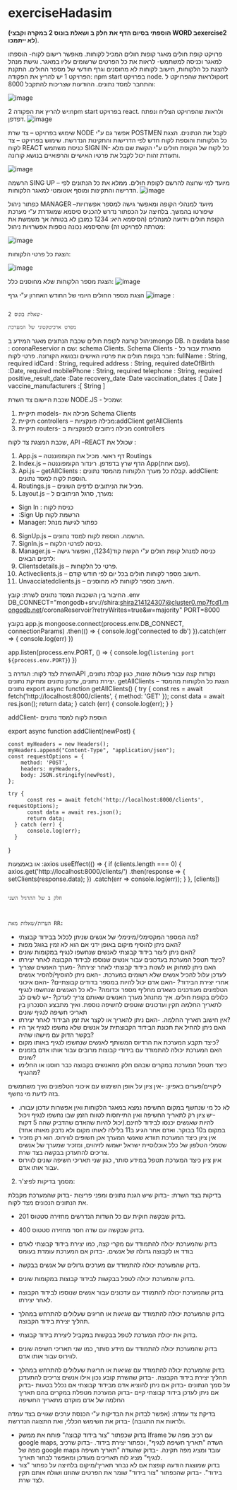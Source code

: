 # exerciseHadasim
**(הוספתי בסיום הדף את חלק ב ושאלת בונוס 2 במקרה וקבצי WORD בexercise2 לא ייתמכו**).


פרויקט קופת חולים 
מאגר קופות חולים המכיל לקוחות. מאפשר רישום לקוח- הוספתו למאגר וכניסה למשתמש- לראות את כל הפרטים שרשומים עליו במאגר. וגישת מנהל להצגת כל הלקוחות, חישוב לקוחות לא מחוסנים וגרף חודשי של מספר החולים.
התקנת הפרויקט
1 יש להריץ את הפקודה: npm start בפרויקט node.  ולראות שהפרויקט לport  8000 והתחבר למסד נתונים.
ההודעות שצריכות להתקבל:
 
 ![image](https://github.com/shira-aviram/exerciseHadasim/assets/118628219/540bdbbb-15ce-4ee0-875c-c92f5aab2c07)

2 יש להריץ את הפקודה:npm start  בפרויקט react. ולראות שהפרויקט הצליח ונפתח דפדפן.
 ![image](https://github.com/shira-aviram/exerciseHadasim/assets/118628219/dc6a65c9-6695-439c-99f7-aeb53144b2a0)

שימוש בפרויקט – צד שרת NODE
אפשר גם ע"י POSTMEN לקבל את הנתונים.
הצגת כל הלקוחות והוספת לקוח חדש לפי הדרישות והתקינות הנדרשת.
שימוש בפרויקט – צד לקוח REACT
כניסת משתמש SIGN IN- כל לקוח של הקופת חולים ע"י הקשת שם מלא ותעודת זהות יכול לקבל את פרטיו האישיים והרפואיים בנושא קורונה.
 
![image](https://github.com/shira-aviram/exerciseHadasim/assets/118628219/a9ad8b10-8158-4ccc-9c2d-0f51977258a0)

הרשמה SING UP – מיועד למי שרוצה להרשם לקופת חולים. ממלא את כל הנתונים לפי הדרישה והתקינות ומוסף אוטומטי למאגר הלקוחות.
 ![image](https://github.com/shira-aviram/exerciseHadasim/assets/118628219/f8e64acd-f08c-4133-8fa2-6e57bd9bc261)












כפתור ניהול MANAGER –מיועד למנהלי הקופה ומאפשר גישה למספר אפשרויות שיפורטו בהמשך.
בלחיצה על הכפתור נדרש להכניס סיסמא שמוגדרת ע"י מערכת הקופת חולים וידועה למנהלים (הסיסמא היא: 1234 כמובן לא בטוחה אך משמשת את מטרתה לפרויקט זה)
שהסיסמא נכונה נוספות אפשרויות ניהול:
 
![image](https://github.com/shira-aviram/exerciseHadasim/assets/118628219/331bfe23-bbf3-495c-a12b-923afb0e6ec2)

הצגת כל פרטי הלקוחות:
 
![image](https://github.com/shira-aviram/exerciseHadasim/assets/118628219/33bce4ae-a926-4932-b0e9-3be998828abc)




הצגת מספר הלקוחות שלא מחוסנים כלל:
 ![image](https://github.com/shira-aviram/exerciseHadasim/assets/118628219/bc183486-aa22-4a8b-a7b1-8b8972f50338)

הצגת מספר החולים היומי של החודש האחרון ע"י גרף
![image](https://github.com/shira-aviram/exerciseHadasim/assets/118628219/3c064163-ee66-461e-a8aa-38de291b68fe)
:
 
                                                                                                                                                                  שאלת בונוס 2-
                                                                                                                                                                  מפרט ארכיטקטוני של המערכת 
ניהול קורונה לקופת חולים
שכבת הנתונים 
מאגר המידע בmongo DB.
שם הdata base : coronaReservior
שם ה: schema  Clients.
Schema Clients  - מתארת עבור כל חבר בקופת חולים את פרטיו האישים ובנושא הקורונה.
פרטי לקוח:
 fullName : String, required
  idCard : String, required
  address : String, required
  dateOfBirth :Date, required
  mobilePhone : String, required
  telephone : String, required
  positive_result_date :Date
  recovery_date :Date
  vaccination_dates :[ Date ]
  vaccine_manufacturers :[ String ] 



שכבת היישום
צד השרת NODE.JS -
שמכיל:
1.	תיקיית models- מכילה את Schema Clients  
2.	תיקיית controllers – מכילה פונקציות:addClient getAllClients  
3.	תיקיית routers- מכילה ניתובים לפונקציות ב controllers

שכבת המצגת
צד לקוח, API –REACT
שכולל את :
1.	App.js – דף ראשי. מכיל את הקומפוננטה Routings 
2.	Index.js –  הדף שרץ בדפדפן. רינדור הקומפוננטה App(פעם אחת).
3.	Api.js – getAllClients  : קבלת כל מערך הלקוחות מהמסד נתונים. addClient: הוספת לקוח למסד נתונים.
4.	Routings.js – מכיל את הניתובים לדפים השונים.
5.	Layout.js – מערך, סרגל הניתובים ל: 
- Sign In : כניסת לקוח
- :Sign Up הרשמת לקוח
- Manager: כפתור לגישת מנהל
6.	SignUp.js – הרשמה. הוספת לקוח למסד נתונים.
7.	SignIn.js – כניסה לפרטי הלקוח.
8.	Manager.js – כניסה למנהל קופת חולים  ע"י הקשת קוד(1234), ואפשור גישה לדפים הבאים:
9.	Clientsdetails.js – פרטי כל הלקוחות.
10.	Activeclients.js – חישוב מספר לקוחות חולים בכל יום לפי חודש קודם.
11.	Unvacciatedclients.js – חישוב מספר לקוחות לא מחוסנים.


החיבור בין השכבות
המסד נתונים לשרת:
קובץ .env
DB_CONNECT="mongodb+srv://shira:shira214124307@cluster0.mp7fcd1.mongodb.net/coronaReservoir?retryWrites=true&w=majority"
PORT=8000

בקובץ app.js
mongoose.connect(process.env.DB_CONNECT, connectionParams)
    .then(() => {
        console.log('connected to db')
    }).catch(err => {
        console.log(err)
    })

app.listen(process.env.PORT, () => { console.log(`listening port ${process.env.PORT}`) })






השרת לצד לקוח:
הגדרה בAPI נקודות קצה עבור פעולות שונות, כגון קבלת נתונים, יצירת נתונים, עדכון נתונים ומחיקת נתונים.
getAllClients – הצגת כל הלקוחות מהמסד נתונים
export async function getAllClients() {
    try {
          const res = await fetch('http://localhost:8000/clients', { method: 'GET' });
          const data = await res.json();
          return data;
      } catch (err) {
          console.log(err);
      }
}

addClient- הוספת לקוח למסד נתונים

  export async function addClient(newPost) {

    const myHeaders = new Headers();
    myHeaders.append("Content-Type", "application/json");
    const requestOptions = {
        method: 'POST',
        headers: myHeaders,
        body: JSON.stringify(newPost),
    };

    try {
          const res = await fetch('http://localhost:8000/clients', requestOptions);
          const data = await res.json();
          return data;
      } catch (err) {
          console.log(err);
      }

}


או באמצעות :axios
  useEffect(() => {
    if (clients.length === 0)  {
      axios.get('http://localhost:8000/clients/')
        .then(response => {
          setClients(response.data);
        })
        .catch(err => console.log(err));
    }
  }, [clients])
  



                                                                                                                                                                  חלק ב של התרגיל השני
                                                                                                                                                                  
                                                                                                                                                      
                                                                                                                                                                  הערות/שאלות מאת RR: 
- מה המספר המקסימלי/מינימלי של אנשים שניתן לכלול בבידוד קבוצתי?
- האם ניתן להוסיף מיקום באופן ידני אם הוא לא זמין בגוגל מפות?
- האם ניתן ליצור בידוד קבוצתי לאנשים שנחשפו לנגיף במקומות שונים?
- כיצד תטפל המערכת בעדכונים עבור אנשים שנוספו לבידוד הקבוצה לאחר יצירתו?
- האם ניתן למחוק או לשנות בידוד קבוצתי לאחר יצירתו?
-מערך האנשים שצריך לעדכן עלול להכיל אנשים שלא רשומים במערכת.
-האם ניתן להוסיף/להסיר אנשים אחרי יצירת הבידוד?
-האם אדם יכול להיות במספר בדודים קבוצתיים?
-האם איכוני הטלפונים מעודכנים כשאדם מחליף מספר וכדומה?
-לא כל האנשים שנחשפו לנגיף כלולים בקופת חולים. איך מתנהל מערך האנשים שאותם צריך לעדכן?
-יש לשים לב לתאריך החלמה תקין ועדכונים שוטפים לחשיפה נוספת. ואיך מתבצע הסנכרון בין תאריכי חשיפה לנגיף שונים
- אין חישוב תאריך החלמה.
-האם ניתן להאריך או לקצר את זמן הבידוד לאחר יצירתו?
- האם ניתן להחיל את תכונת הבידוד הקבוצתית על אנשים שלא נחשפו לנגיף אך היו בקשר הדוק עם מישהו שהיה?
- כיצד תקבע המערכת את הרדיוס המשותף לאנשים שנחשפו לנגיף באותו מקום?
- האם המערכת יכולה להתמודד עם בידודי קבוצות מרובים עבור אותו אדם בזמנים שונים?
- כיצד תטפל המערכת במקרים שבהם חלק מהאנשים בקבוצה כבר חוסנו או החלימו מהנגיף?


ליקויים/פערים באפיון:
-אין ציון על אופן השימוש עם איכוני הטלפונים ואיך משתמשים בזה לדעת מי נחשף.
- לא כל מי שנחשף במקום החשיפה נמצא במאגר הלקוחות ואין אפשרות עדכון עבורו.
-יש ציון רק לתאריך החשיפה ואין התייחסות לטווח הזמן שבו נחשפו לנגיף ויכול להיות שאנשים יכנסו לבידוד לחינם.(יכול להיות שהאדם שהדביק שהה 5 דקות במקום ב10 בבוקר. ואדם אחר הגיע ב11 בלילה לאותו מקום ולא נדבק מאותו אחד)
- אין ציון כיצד המערכת תוודא שאנשי המערך אכן חשופים לווירוס. הוא רק מזכיר שסמלי הטלפון של כלל אוכלוסיית ישראל ישמשו לזיהוים, ומזכיר שמערך של אנשים צריכים להתעדכן בבקשה בצד שרת.
- איון ציון כיצד המערכת תטפל במידע סותר, כגון שני תאריכי חשיפה שונים לווירוס עבור אותו אדם.

2. מסמך בדיקות לפיצ'ר:

בדיקות בצד השרת: 
-בדוק שיש הגנת נתונים ומפני פריצות
-בדוק שהמערכת מקבלת את הנתונים הנכונים מצד לקוח.
- בדוק שבקשה חוקית עם כל השדות הנדרשים מחזירה סטטוס 201.
- בדוק שבקשה עם שדה חסר מחזירה סטטוס 400.
- בדוק שהמערכת יכולה להתמודד עם מקרי קצה, כמו יצירת בידוד קבוצתי לאדם בודד או לקבוצה גדולה של אנשים.
-בדוק אם המערכת עומדת בעומס
- בדוק שהמערכת יכולה להתמודד עם מערכים גדולים של אנשים בבקשה. 
- בדוק שהמערכת יכולה לטפל בבקשות לבידוד קבוצות במקומות שונים.

- בדוק שהמערכת יכולה להתמודד עם עדכונים עבור אנשים שנוספו לבידוד הקבוצה לאחר יצירתו.
- בדוק שהמערכת יכולה להתמודד עם שגיאות או חריגים שעלולים להתרחש במהלך תהליך יצירת בידוד הקבוצה.
- בדוק את יכולת המערכת לטפל בבקשות במקביל ליצירת בידוד קבוצתי. 
- בדוק שהמערכת יכולה  להתמודד עם מידע סותר, כמו שני תאריכי חשיפה שונים לווירוס עבור אותו אדם.
- בדוק שהמערכת יכולה להתמודד עם שגיאות או חריגות שעלולים להתרחש במהלך תהליך יצירת בידוד הקבוצה.
-בדוק שהשרת קובע נכון אילו אנשים צריכים להתעדכן על סמך הנתונים
-בדוק אם ניתן להוציא אדם מבידוד קבוצתי אם נכלל בטעות
-בדוק אם ניתן לעדכן בידוד קבוצתי קיים
-בדוק המערכת מטפלת במקרים בהם תאריך החלמה של אדם מוקדם מתאריך החשיפה


בדיקת צד עמדה:
(אפשר לבדוק את הבדיקות ע"י הכנסת ערכים שגויים בצד עמדה ולראות את התגובה)
-בדוק את השימוש הכללי, ואת התצוגה הנדרשת.
- בדוק שכפתור "צור בידוד קבוצה" פותח את ממשק Iframe עם רכיב מפה של google maps, השדה "תאריך חשיפה לנגיף", וכפתור יצירת בידוד.
-בדוק שרכיב מפה של google maps  עובד ומציג מפה תקינה.
-בדוק שהשדה "תאריך חשיפה לנגיף" מציג לוח תאריכים מעודכן ומאפשר לבחור תאריך.
- בדוק שמוצגת הודעה קופצת אם לא נבחר תאריך/מיקום בלחיצה על כפתור "צור בידוד".
-בדוק שהכפתור "צור בידוד" שומר את הפרטים שהוזנו ושולח אותם תקין לצד שרת.


